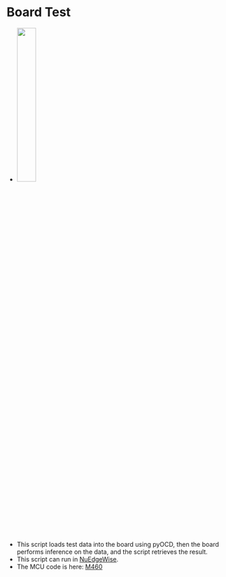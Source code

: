 # Board Test
- <img src="https://github.com/MaxCYCHEN/ML_Audio_Event_Classfication/assets/105192502/aaf755a9-a0d4-47b6-95d2-4938d468a1e9" width="30%">
- This script loads test data into the board using pyOCD, then the board performs inference on the data, and the script retrieves the result.
- This script can run in [NuEdgeWise](https://github.com/OpenNuvoton/NuEdgeWise).
- The MCU code is here: [M460](https://github.com/OpenNuvoton/ML_M460_SampleCode/tree/master/SampleCode/MachineLearning/ml_board_full_test)

 




